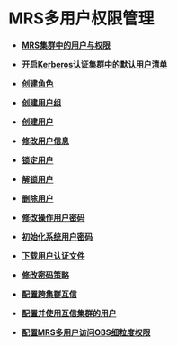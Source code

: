 # MRS多用户权限管理<a name="mrs_01_0340"></a>

-   **[MRS集群中的用户与权限](MRS集群中的用户与权限.md)**  

-   **[开启Kerberos认证集群中的默认用户清单](开启Kerberos认证集群中的默认用户清单-153.md)**  

-   **[创建角色](创建角色-154.md)**  

-   **[创建用户组](创建用户组-155.md)**  

-   **[创建用户](创建用户-156.md)**  

-   **[修改用户信息](修改用户信息-157.md)**  

-   **[锁定用户](锁定用户-158.md)**  

-   **[解锁用户](解锁用户-159.md)**  

-   **[删除用户](删除用户-160.md)**  

-   **[修改操作用户密码](修改操作用户密码-161.md)**  

-   **[初始化系统用户密码](初始化系统用户密码-162.md)**  

-   **[下载用户认证文件](下载用户认证文件-163.md)**  

-   **[修改密码策略](修改密码策略-164.md)**  

-   **[配置跨集群互信](配置跨集群互信.md)**  

-   **[配置并使用互信集群的用户](配置并使用互信集群的用户.md)**  

-   **[配置MRS多用户访问OBS细粒度权限](配置MRS多用户访问OBS细粒度权限.md)**  


